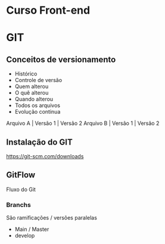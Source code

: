# Curso Front-end

# GIT

## Conceitos de versionamento

- Histórico
- Controle de versão
- Quem alterou
- O quê alterou
- Quando alterou
- Todos os arquivos
- Evolução continua

Arquivo A | Versão 1 | Versão 2
Arquivo B | Versão 1 | Versão 2

## Instalação do GIT

https://git-scm.com/downloads


## GitFlow

Fluxo do Git

### Branchs
São ramificações / versões paralelas

- Main / Master
- develop 